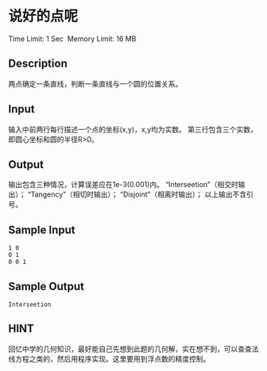 # 说好的点呢
Time Limit: 1 Sec  Memory Limit: 16 MB


## Description

两点确定一条直线，判断一条直线与一个圆的位置关系。


## Input

输入中前两行每行描述一个点的坐标(x,y)，x,y均为实数。
第三行包含三个实数，即圆心坐标和圆的半径R>0。


## Output
输出包含三种情况，计算误差应在1e-3(0.001)内。
“Interseetion”（相交时输出）；
“Tangency”（相切时输出）；
“Disjoint”（相离时输出）；
以上输出不含引号。

## Sample Input
```
1 0
0 1
0 0 1
```
## Sample Output
```
Interseetion
```

## HINT
回忆中学的几何知识，最好能自己先想到此题的几何解，实在想不到，可以查查法线方程之类的，然后用程序实现。这里要用到浮点数的精度控制。